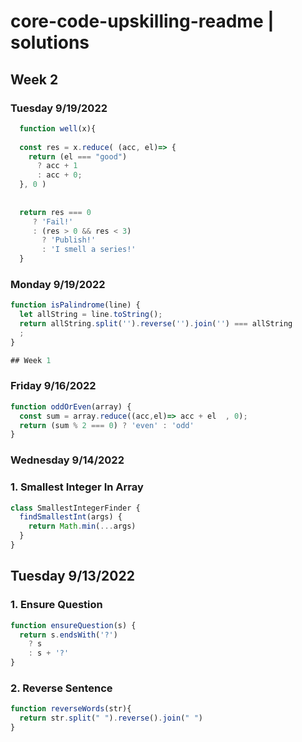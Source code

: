 # core-code-upskilling-readme | solutions
## Week 2
### Tuesday 9/19/2022

```js
  function well(x){
     
  const res = x.reduce( (acc, el)=> {        
    return (el === "good") 
      ? acc + 1     
      : acc + 0;          
  }, 0 )
  
  
  return res === 0
     ? 'Fail!'
     : (res > 0 && res < 3) 
       ? 'Publish!'
       : 'I smell a series!'      
  }

```

### Monday 9/19/2022

```js
function isPalindrome(line) {
  let allString = line.toString();    
  return allString.split('').reverse('').join('') === allString
  ;
}

## Week 1
```
### Friday 9/16/2022

```js
function oddOrEven(array) {          
  const sum = array.reduce((acc,el)=> acc + el  , 0);        
  return (sum % 2 === 0) ? 'even' : 'odd'
}
```

### Wednesday 9/14/2022

### 1. Smallest Integer In Array
```js
class SmallestIntegerFinder {
  findSmallestInt(args) {        
    return Math.min(...args)
  }
}
```

## Tuesday 9/13/2022

### 1. Ensure Question
```js
function ensureQuestion(s) { 
  return s.endsWith('?') 
    ? s 
    : s + '?'
}
```
  
### 2. Reverse Sentence
```js
function reverseWords(str){  
  return str.split(" ").reverse().join(" ")
}
```

  
